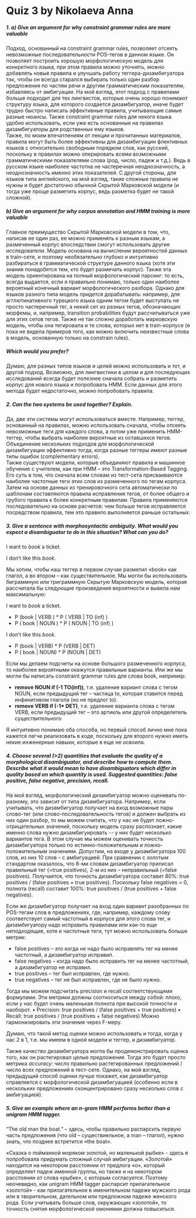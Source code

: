 # Quiz 3 by Nikolaeva Anna
##### 1.	a) Give an argument for why constraint grammar rules are more valuable
Подход, основанный на constraint grammar rules, позволяет отсеять невозможные последовательности POS-тегов в данном языке. Он позволяет построить хорошую морфологическую модель для конкретного языка, при этом правила можно уточнять, можно добавлять новые правила и улучшать работу теггера-дизамбигуатора так, чтобы он всегда старался выбирать только один разбор предложения по частям речи и другим грамматическим показателям, избавляясь от амбигуации. 
На мой взгляд, этот подход с правилами больше подходит для тех лингвистов, которые очень хорошо понимают структуру языка, для которого создается дизамбигуатор, иначе будет трудно быстро написать эффективные правила, учитывающие самые разные нюансы. Также constraint grammar rules для некого языка удобно использовать, если уже есть основанные на правилах дизамбигуаторы для родственных ему языков.  
Также, по моим впечатлениям от лекции и прочитанных материалов, правила могут быть более эффективны для дизамбигуации флективных языков с относительно свободным порядком слов, как русский, поскольку в правилах можно оперировать всеми возможными грамматическими показателями слова (род, число, падеж и т.д.). Ведь в русском языке наиболее частотна не частеречная неоднозначность, а неоднозначность именно этих показателей. С другой стороны, для языков типа английского, на мой взгляд, такие сложные правила не нужны и будет достаточно обычной Скрытой Марковской модели (и тогда уже проще разметить корпус, ведь разметка будет не такой сложной). 
##### b) Give an argument for why corpus annotation and HMM training is more valuable
Главное преимущество Скрытой Марковской модели в том, что, написав ее один раз, ее можно применять к разным языкам, а размеченный корпус впоследствии смогут использовать другие исследователи. Модель основана на вычислении вероятностей данных в train-сете, и поэтому необязательно глубоко и интуитивно разбираться в грамматической структуре данного языка (хотя эти знания понадобятся тем, кто будет размечать корпус). Также эта модель ориентирована на полный морфологический парсинг: то есть, всегда выдается, если я правильно понимаю, только один наиболее вероятный конечный вариант морфологического разбора. 
Однако для языков разного типа модель придется дорабатывать: например, для агглютинативного турецкого языка одним тегом будет выступать не просто частеречный тег, а некий сет из разных тегов, обозначающих морфемы, и, например, transition probabilities будут рассчитываться уже для этих сетов тегов. 
Также не так сложно доработать марковскую модель, чтобы она тегировала и те слова, которых нет в train-корпусе (я пока не видела примеров того, как можно включить неизвестные слова в модель, основанную только на constrain rules). 

##### Which would you prefer?
Думаю, для разных типов языков и целей можно использовать и тот, и другой подход. Возможно, для лингвистики в целом и для последующих исследований всегда будет полезнее сначала собрать и разметить корпус для нового языка и попробовать HMM. Если данных для этого метода будет недостаточно, можно попробовать правила. 
##### 2. Can the two systems be used together? Explain.
Да, две эти системы могут использоваться вместе. Например, теггер, основанный на правилах, можно использовать сначала, чтобы отсеять невозможные теги для каждого слова, а потом уже применить HMM-теггер, чтобы выбрать наиболее вероятные из оставшихся тегов. Объединение нескольких подходов для морфологической дизамбигуации эффективно тогда, когда разные теггеры имеют разные типы ошибок (complementary errors).  
Также существуют модели, которые объединяют правила и машинное обучение с учителем, как при HMM – это Transformation-Based Tagging. Его суть в том, что сначала всем словам из тест-сета присваиваются наиболее частотные теги этих слов из размеченного по тегам корпуса. Затем на основе данных из тренировочного сета автоматически по шаблонам составляются правила исправления тегов, от более общего и грубого правила к более конкретным правилам. Правила применяются последовательно на основе расчетов: чем больше тегов исправляется посредством правила, тем это правило выполняется раньше остальных.  
##### 3. Give a sentence with morphosyntactic ambiguity. What would you expect a disambiguator to do in this situation? What can you do?
I want to _book_ a ticket. 

I don’t like this _book_. 

Мы хотим, чтобы наш теггер в первом случае разметил «book» как глагол, а во втором – как существительное. Мы могли бы использовать биграммную или триграммную Скрытую Марковскую модель, которая рассчитала бы следующие произведения вероятности и вывела нам максимальную:

I want to _book_ a ticket. 

- P (book | VERB ) * P ( VERB | TO (inf) ) 
- P ( book | NOUN ) * P ( NOUN | TO (inf) )

I don’t like this _book_. 

- P (book |  VERB) * P (VERB | DET) 
- P ( book | NOUN) * P (NOUN | DET) 

Если мы делаем подсчеты на основе большого размеченного корпуса, то наиболее вероятными окажутся правильные варианты. 
Или же мы могли бы написать constraint grammar rules для слова book, например: 
- __remove NOUN if (-1 TO(inf))__, т.е. удаление вариант слова с тегом NOUN, если предыдущий тег – частица to, которая ставится перед инфинитивом глагола (но не предлог to). 
- __remove VERB if (-1* DET)__, т.е. удаление варианта слова с тегом VERB, если предыдущий тег – это артикль или другой определитель существительного

Я интуитивно понимаю оба способа, но первый способ лично мне пока кажется легче реализовать в коде, поскольку для второго нужно иметь некие инженерные навыки, которые я еще не освоила. 
##### 4. Choose several (>2) quantities that evaluate the quality of a morphological disambiguator, and describe how to compute them. Describe what it would mean to have disambiguators which differ in quality based on which quantity is used. Suggested quantities: false positive, false negative, precision, recall.
На мой взгляд, морфологический дизамбигуатор можно оценивать по-разному, это зависит от типа дизамбигуатора. Например, если учитывать, что дизамбигуатор получает на вход возможные пары слово-тег (или слово-последовательность тегов) и должен выбрать из них один разбор, то мы можем считать, что у нас не будет ложно-отрицательных значений, поскольку модель сразу распознает, какие именно слова нужно дизамбигуировать -- у них будет несколько вариантов тега. В этом случае мы можем оценивать точность дизамбигуатора только по истинно-положительным и ложно-положительным значениям. Допустим, на входе у дизамбигуатора 100 слов, из них 10 слов – с амбигуацией. При сравнении с золотым стандартом оказалось, что 8-ми словам дизамбигуатор приписал правильный тег (=true positives), 2-м из них – неправильный (=false positives). Получается, что точность дизамбигуатора составит 80%: true positives / (false positives + true positives). Поскольку false negatives = 0, полнота (recall) составит 100%: true positives / (true positives + false negatives).  

Если же дизамбигуатор получает на вход один вариант разобранных по POS-тегам слов в предложениях, где, например, каждому слову соответствует самый частотный в корпусе для этого слова тег, и дизамбигуатору надо исправить правилами или как-то еще неподходящие, хотя и частотные теги, тут можно использовать больше метрик:
- false positives – это когда не надо было исправлять тег на менее частотный, а дизамбигуатор исправил. 
- false negatives – когда надо было исправить тег на менее частотный, а дизамбигуатор не исправил.  
- true positives – тег был исправлен, где нужно.
- true negatives – тег не был исправлен, где не было нужно. 

Тогда мы можем подсчитать precision и recall соответствующими формулами. Эти метрики должны соотноситься между собой: плохо, если у нас будет очень маленькая полнота при высокой точности и наоборот. 
•	Precision: true positives / (false positives + true positives)
•	Recall: true positives / (true positives + false negatives)
Можно гармонизировать эти значения через F-меру. 

Думаю, что такой метод оценки можно использовать и тогда, когда у нас 2 в 1, т.е. мы имеем в одной модели и теггер, и дизамбигуатор.

Также качество дизамбигуатора могла бы продемонстрировать оценка того, как он растегировал целые предложения. Тогда это будет просто метрика _accuracy_: число правильно растегированных предложений / число всех предложений в тест-сете. Однако, на мой взгляд, предыдущий способ оценки лучше покажет, как дизамбигуатор справляется с морфологической дизамбигуацией (особенно если в нескольких предложениях сконцентрировано сразу несколько слов с амбигуацией).
##### 5. Give an example where an n-gram HMM performs better than a unigram HMM tagger.
“The old man the boat.” – здесь, чтобы правильно распарсить первую часть предложения (что old – существиельное, а man – глагол), нужно знать, что позднее встретится «the boat». 

«Сказка о пойманной моряком золотой, но маленькой рыбке» - здесь я попробовала придумать сложный случай амбигуации. «Золотой» находится на некотором расстоянии от предлога «о», который определяет падеж именной группы, но также и на некотором расстоянии от слова «рыбке», с которым согласуется. Поэтому неочевидно, как unigram HMM tagger распарсит прилагательное «золотой» - как прилагательное в именительном падеже мужского рода или в творительном, дательном или предложном падеже женского рода.  Если учитывать больше слов, окружающих «золотой», то точность снятия морфологической омонимии должна повыситься. 
